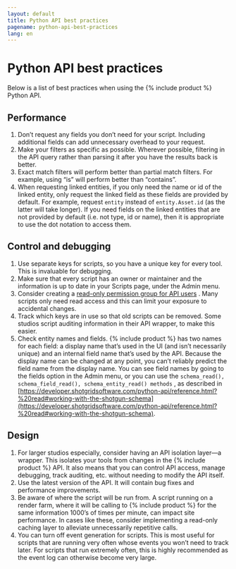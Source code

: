 ```yaml
---
layout: default
title: Python API best practices
pagename: python-api-best-practices
lang: en
---
```


# Python API best practices


Below is a list of best practices when using the {% include product %} Python API.

## Performance

1.  Don’t request any fields you don’t need for your script. Including additional fields can add unnecessary overhead to your request.
2.  Make your filters as specific as possible. Wherever possible, filtering in the API query rather than parsing it after you have the results back is better.
3.  Exact match filters will perform better than partial match filters. For example, using “is” will perform better than “contains”.
4.  When requesting linked entities, if you only need the name or id of the linked entity, only request the linked field as these fields are provided by default. For example, request `entity` instead of `entity.Asset.id` (as the latter will take longer). If you need fields on the linked entities that are not provided by default (i.e. not type, id or name), then it is appropriate to use the dot notation to access them. 

## Control and debugging

1.  Use separate keys for scripts, so you have a unique key for every tool. This is invaluable for debugging.
2.  Make sure that every script has an owner or maintainer and the information is up to date in your Scripts page, under the Admin menu.
3.  Consider creating a [read-only permission group for API users](https://developer.shotgridsoftware.com/bbae2ca7/) . Many scripts only need read access and this can limit your exposure to accidental changes.
4.  Track which keys are in use so that old scripts can be removed. Some studios script auditing information in their API wrapper, to make this easier.
5.  Check entity names and fields. {% include product %} has two names for each field: a display name that’s used in the UI (and isn’t necessarily unique) and an internal field name that’s used by the API. Because the display name can be changed at any point, you can’t reliably predict the field name from the display name. You can see field names by going to the fields option in the Admin menu, or you can use the `schema_read(), schema_field_read(), schema_entity_read() methods` , as described in [https://developer.shotgridsoftware.com/python-api/reference.html?%20read#working-with-the-shotgun-schema](https://developer.shotgridsoftware.com/python-api/reference.html?%20read#working-with-the-shotgun-schema).

## Design

1.  For larger studios especially, consider having an API isolation layer—a wrapper. This isolates your tools from changes in the {% include product %} API. It also means that you can control API access, manage debugging, track auditing, etc. without needing to modify the API itself.
2.  Use the latest version of the API. It will contain bug fixes and performance improvements.
3.  Be aware of where the script will be run from. A script running on a render farm, where it will be calling to {% include product %} for the same information 1000’s of times per minute, can impact site performance. In cases like these, consider implementing a read-only caching layer to alleviate unnecessarily repetitive calls.
4.  You can turn off event generation for scripts. This is most useful for scripts that are running very often whose events you won’t need to track later. For scripts that run extremely often, this is highly recommended as the event log can otherwise become very large.